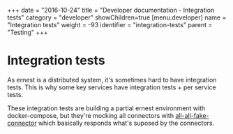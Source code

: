 +++
date = "2016-10-24"
title = "Developer documentation - Integration tests"
category = "developer"
showChildren=true
[menu.developer]
  name = "Integration tests"
  weight = -93
  identifier = "integration-tests"
  parent = "Testing"
+++

# Integration tests

As ernest is a distributed system, it's sometimes hard to have integration tests. This is why some key services have integration tests + per service tests.

These integration tests are building a partial ernest environment with docker-compose, but they're mocking all connectors with [all-all-fake-connector](https://github.com/ernestio/all-all-fake-connector) which basically responds what's suposed by the connectors.
